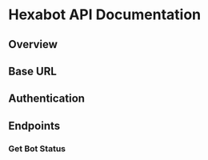 # Hexabot API Documentation

## Overview

## Base URL

## Authentication

## Endpoints

### Get Bot Status